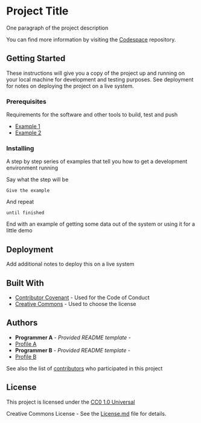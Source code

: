 # Project Title

One paragraph of the project description

You can find more information by visiting the [Codespace](https://codespaceacademy.com) repository. 

## Getting Started

These instructions will give you a copy of the project up and running on your local machine for development and testing purposes. See deployment for notes on deploying the project on a live system.

### Prerequisites

Requirements for the software and other tools to build, test and push

- [Example 1](https://www.codespaceacademy.com)
- [Example 2](https://www.codespaceacademy.com)

### Installing

A step by step series of examples that tell you how to get a development environment running

Say what the step will be

    Give the example

And repeat

    until finished

End with an example of getting some data out of the system or using it for a little demo

## Deployment

Add additional notes to deploy this on a live system

## Built With

  - [Contributor Covenant](https://www.contributor-covenant.org/) - Used for the Code of Conduct
  - [Creative Commons](https://creativecommons.org/) - Used to choose
    the license

## Authors

  - **Programmer A** - *Provided README template* - 
  - [Profile A](https://github.com/Yulml)
  - **Programmer B** - *Provided README template* -
  - [Profile B](https://github.com/cod3spac3Academy)

See also the list of
    [contributors](https://github.com/Yulml/todo-list/graphs/contributors)
who participated in this project

## License

This project is licensed under the [CC0 1.0 Universal](https://creativecommons.org/publicdomain/zero/1.0/)

Creative Commons License - See the [License.md](https://github.com/ShuttleworthFoundation/shuttleworthfoundation.org/blob/master/LICENSE.md) file for details.